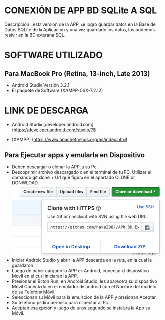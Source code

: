 CONEXIÓN DE APP BD SQLite A SQL
==========================
Descripción : esta versión de la APP, se logro guardar datos en la Base de Datos SQLite de
la Aplicación y una vez guardado los datos, los podemos resivir en la BD exterana
SQL.


SOFTWARE UTILIZADO
==================
Para MacBook Pro (Retina, 13-inch, Late 2013)
-------------
- Android Studio   Versión 3.2.1
- El paquete de Software (XAMPP-OSX-7.2.12)


LINK DE DESCARGA
===================
- Android Studio [developer.android.com](https://developer.android.com/studio/?$

- [XAMPP] (https://www.apachefriends.org/es/index.html)
 
Para Ejecutar apps y emularla en Dispositivo
--------------------------------------------
- Deben descargar o clonar la APP, a su Pc.
- Descoprimir archivo descargado o en el terminal de tu PC, Utilizar el
comando git clone + Url que figura en el apartado CLONE or DONWLOAD.
  ![Alt text](gitclone.png )
- Iniciar Android Studio y abrir la APP descarda en la ruta, en la cual
la guardaron.
- Luego de haber cargado la APP en Android, conectar el dispositico Movil
en el cual iniciaran la APP.
- Presionar el Boton Run, en Android Studio, les aparecera su dispositivo
Móvil Conectado en el emulador de android con el Nombre del modelo de su
Telefono Móvil.
- Seleccionan su Móvil para la emulacion de la APP y presionan Aceptar.
- Su telefono pedira permiso para conectar al Pc.
- Aceptan esa opción y
luego de unos segundo se instalara la App su Móvil.
